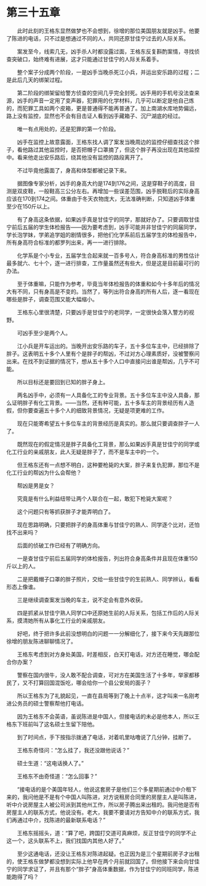 #	第三十五章

　　此时此刻的王格东显然做梦也不会想到，徐增的那位美国朋友就是凶手。他要了陈进的电话，只不过是想通过不同的人，共同还原甘佳宁过去的人际关系。

　　案发至今，线索几无，凶手杀人时都没露过面，王格东反复斟酌案情，寻找侦查突破口，始终难有进展，这才只能通过甘佳宁的人际关系着手。

　　整个案子分成两个阶段，一是凶手当晚杀死江小兵，并运出安乐路的过程；二是此后几天的绑架过程。

　　第二阶段的绑架留给警方侦查的空间几乎完全封死。凶手用的手机号没法查来源，凶手的声音一定用了变声器，犯罪用的化学材料，几乎可以断定是他自己炼的，而犯罪工具如两个皮箱，更是普通得不能再普通了。加上南湖水库地势偏远，路上没有监控，显然也不会有目击证人看到凶手藏箱子、沉尸湖底的经过。

　　唯一有点用处的，还是犯罪的第一个阶段。

　　凶手在监控上故意露面，王格东找人调了案发当晚周边的监控仔细查找这个胖子，看他路过其他监控时，是否把帽子口罩摘了，但这个胖子再没出现在其他监控中。看来他走出安乐路后，绕其他没有监控的路段离开了。

　　不过毕竟他露面了，身高和体型都被记录下来。

　　据图像专家分析，凶手的身高大约是174到176之间，这是穿鞋子的高度，目测是双皮鞋，一般鞋高三公分左右。再增加一些误差范围，凶手脱鞋后的实际身高应该在170到174之间。体重由于冬天衣物庞大，无法准确判断，只知道凶手体重至少在150斤以上。

　　有了身高这条依据，如果凶手真是甘佳宁的同学，那就好办了。只要调取甘佳宁前后五届的学生体检报告——因为要考虑到，凶手可能并非甘佳宁的同届同学，学长泡学妹，学弟追学姐的剧情很多，把他们化学系前后五届学生的体检报告中，所有身高符合标准的都罗列出来，再一一进行排除。

　　化学系是个小专业，五届学生合起来就一百多号人，符合身高标准的男性估计最多就六、七十个，逐一进行排查，工作量虽然还有些大，但是这是目前最可行的办法。

　　至于体重嘛，只能作为参考，毕竟当年体检报告的体重和如今十多年后的情况大有不同，只有身高是不变的。当然了，等列出符合身高的所有人后，逐一看现在哪些是胖子，调查范围又能大幅缩小。

　　王格东心里很清楚，只要凶手是甘佳宁的老同学，一定很快会落入警方的视野。

　　可凶手至少是两个人。

　　江小兵是开车运出的。当晚开出安乐路的车子，五十多位车主中，已经排除了胖子。这表明五十多个人里有个是胖子的帮凶，不过对方心理素质好，没被警察问出来。在找不到证据的情况下，想从五十多个人口中直接问出谁是帮凶，几乎不可能。

　　所以目标还是要回到已知的胖子身上。

　　两名凶手中，必须有一人具备化工的专业背景。五十多位车主中没人具备，那么证明胖子有化工背景。——当然，还有种可能，五十多车主的背景经历有人造假，但你要查遍五十多个人的细致背景情况，无疑是项更难的工作。

　　现在只能寄希望五十多位车主的背景经历是真实的。那么就只要调查胖子一人了。

　　既然现在的假定情况是胖子具备化工背景，那么如果凶手真是甘佳宁的同学或化工行业的亲戚朋友，此人无疑是胖子了，而不是车主中的一个。

　　但王格东还有一点想不明白，这种要枪毙的大案，胖子来复仇犯罪，那位不是化工行业的帮凶为什么会帮他？

　　帮凶是男是女？

　　究竟是有什么利益纽带让两个人联合在一起，敢犯下枪毙大案呢？

　　这个问题只有等抓获胖子才能弄明白了。

　　现在思路明确，只要把胖子的身高体重与甘佳宁的熟人、同学逐个比对，还怕找不出来吗？

　　后面的侦破工作已经有了明确方向。

　　一是查甘佳宁前后五届同学的体检报告，列出符合身高条件并且现在体重150斤以上的人。

　　二是把戴帽子口罩的胖子照片，交给一些甘佳宁的生前熟人、同学辨认，看看形态上像谁。

　　三是继续调查案发当晚的车主，说不定会有意外收获。

　　四是抓紧从甘佳宁熟人同学口中还原她生前的人际关系，包括工作后的人际关系，摸清她所有从事化工行业的亲戚朋友。

　　好吧，终于把许多此前没想明白的问题一一分解细化了，接下来今天先跟那位徐增的朋友陈进聊聊情况了。

　　王格东考虑到对方身处美国，时差相反，白天打电话，对方还在睡觉，哪会配合你办案？

　　警察在国内很牛，没人敢不配合调查，可对方在美国生活了十多年，举家都移民了，又不打算回国混饭吃，哪会给你一个县公安局的面子？

　　所以王格东为了礼貌起见，一直在县局等到了晚上十点半，这才叫来一名刚考进公务员的硕士警察帮他打电话。

　　因为王格东不会英语，虽说陈进是中国人，但接电话的未必是他本人，所以王格东下班前叫了这名硕士生留下陪他。

　　到了时间点，手下按指示拨通了电话，对着叽里咕噜说了几分钟，挂断了。

　　王格东奇怪问：“怎么挂了，我还没跟他说话？”

　　硕士生道：“这电话换人了。”

　　王格东不由奇怪道：“怎么回事？”

　　“接电话的是个美国年轻人，他说这套房子是他们三个多星期前通过中介租下来的，我问他是不是有个中国人叫陈进，对方说租房合同里的房屋主人是叫陈进，听中介说房屋主人被公司派到其他州工作，所以房子腾出来出租的。我问他是否有房屋主人的联系方式，他说没有。老大，我要不要请对方告知中介的联系方式，我们再通过中介，找陈进的最新联系电话？”

　　王格东摇摇头，道：“算了吧，跨国打交道可真麻烦，反正甘佳宁的同学不止这一个，这头联系不上，我们找国内其他人好了。”

　　至少这通电话，还没让王格东对陈进起疑。也正因为是三个星期前房子才出租的，使王格东做梦都没想到实际上他早在两个月前就回国了。但他接下来会向甘佳宁的同学求证了，并且有那个“胖子”身高体重数据，作为甘佳宁的同班同学，陈进能跑得了吗？